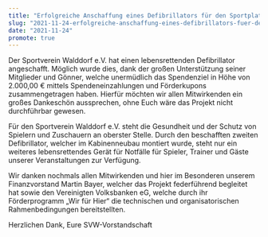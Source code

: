 ```yaml
---
title: "Erfolgreiche Anschaffung eines Defibrillators für den Sportplatz"
slug: "2021-11-24-erfolgreiche-anschaffung-eines-defibrillators-fuer-den-sportplatz"
date: "2021-11-24"
promote: true
---
```

Der Sportverein Walddorf e.V. hat einen lebensrettenden Defibrillator angeschafft. Möglich wurde dies, dank der großen Unterstützung seiner Mitglieder und Gönner, welche unermüdlich das Spendenziel in Höhe von 2.000,00 € mittels Spendeneinzahlungen und Förderkupons zusammengetragen haben. Hierfür möchten wir allen Mitwirkenden ein großes Dankeschön aussprechen, ohne Euch wäre das Projekt nicht durchführbar gewesen.


Für den Sportverein Walddorf e.V. steht die Gesundheit und der Schutz von Spielern und Zuschauern an oberster Stelle. Durch den beschafften zweiten Defibrillator, welcher im Kabinenneubau montiert wurde, steht nur ein weiteres lebensrettendes Gerät für Notfälle für Spieler, Trainer und Gäste unserer Veranstaltungen zur Verfügung.


Wir danken nochmals allen Mitwirkenden und hier im Besonderen unserem Finanzvorstand Martin Bayer, welcher das Projekt federführend begleitet hat sowie den Vereinigten Volksbanken eG, welche durch ihr Förderprogramm „Wir für Hier“ die technischen und organisatorischen Rahmenbedingungen bereitstellten.


Herzlichen Dank, Eure SVW-Vorstandschaft
